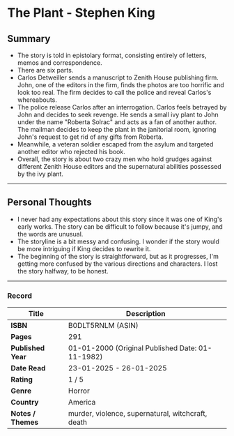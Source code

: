 # The Plant - Stephen King

## Summary
- The story is told in epistolary format, consisting entirely of letters, memos and correspondence. 
- There are six parts.
- Carlos Detweiller sends a manuscript to Zenith House publishing firm. John, one of the editors in the firm, finds the photos are too horrific and look too real. The firm decides to call the police and reveal Carlos's whereabouts. 
- The police release Carlos after an interrogation. Carlos feels betrayed by John and decides to seek revenge. He sends a small ivy plant to John under the name "Roberta Solrac" and acts as a fan of another author. The mailman decides to keep the plant in the janitorial room, ignoring John's request to get rid of any gifts from Roberta.
- Meanwhile, a veteran soldier escaped from the asylum and targeted another editor who rejected his book.
- Overall, the story is about two crazy men who hold grudges against different Zenith House editors and the supernatural abilities possessed by the ivy plant.

***

## Personal Thoughts
- I never had any expectations about this story since it was one of King's early works. The story can be difficult to follow because it's jumpy, and the words are unusual.
- The storyline is a bit messy and confusing. I wonder if the story would be more intriguing if King decides to rewrite it.
- The beginning of the story is straightforward, but as it progresses, I'm getting more confused by the various directions and characters. I lost the story halfway, to be honest.

***

### Record
| Title | Description |
| -- | -- |
| **ISBN** | B0DLT5RNLM (ASIN) |
| **Pages** | 291 |
| **Published Year** | 01-01-2000 (Original Published Date: 01-11-1982) |
| **Date Read** | 23-01-2025 - 26-01-2025 |
| **Rating** | 1 / 5 |
| **Genre** | Horror |
| **Country** | America |
| **Notes / Themes** | murder, violence, supernatural, witchcraft, death | 
